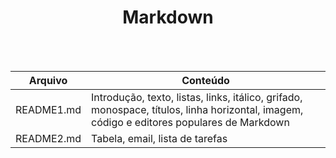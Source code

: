 <div align="center">
<h1>Markdown</h1><br><br> </div>

Arquivo | Conteúdo
--------|-----------
README1.md | Introdução, texto, listas, links, itálico, grifado, monospace, títulos, linha horizontal, imagem, código e editores populares de Markdown <br>
README2.md | Tabela, email, lista de tarefas <br>
